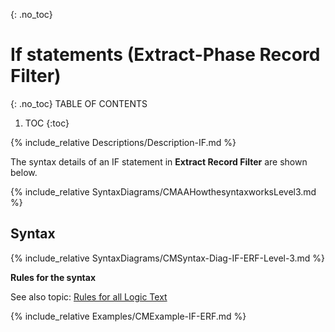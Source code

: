 {: .no_toc}
# If statements (Extract-Phase Record Filter) 

{: .no_toc}
TABLE OF CONTENTS 
1. TOC
{:toc}  

{% include_relative Descriptions/Description-IF.md %}

The syntax details of an IF statement in **Extract Record Filter** are shown below.

{% include_relative SyntaxDiagrams/CMAAHowthesyntaxworksLevel3.md %}

## Syntax 

{% include_relative SyntaxDiagrams/CMSyntax-Diag-IF-ERF-Level-3.md %}

**Rules for the syntax**

See also topic: [Rules for all Logic Text](../../Workbench/RulesforallLogicText.md) 

{% include_relative Examples/CMExample-IF-ERF.md %} 

